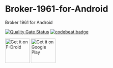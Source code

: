 # Broker-1961-for-Android
Broker 1961 for Android

[![Quality Gate Status](https://sonarcloud.io/api/project_badges/measure?project=Martinkata1_Broker-1961-for-Android&metric=alert_status)](https://sonarcloud.io/summary/new_code?id=Martinkata1_Broker-1961-for-Android)
[![codebeat badge](https://codebeat.co/badges/31e3e4ec-0e44-4e52-8901-eba3e771356b)](https://codebeat.co/projects/github-com-martinkata1-broker-1961-for-android-main)

[<img src="https://fdroid.gitlab.io/artwork/badge/get-it-on.png"
     alt="Get it on F-Droid"
     height="80">](https://f-droid.org/en/packages/eu.veldsoft.broker/)
[<img src="https://play.google.com/intl/en_us/badges/images/generic/en-play-badge.png"
     alt="Get it on Google Play"
     height="80">](https://play.google.com/store/apps/details?id=eu.veldsoft.broker)
